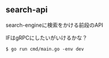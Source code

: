 ## search-api
search-engineに検索をかける前段のAPI

IFはgRPCにしたいがいけるかな？


```shell
$ go run cmd/main.go -env dev
```
